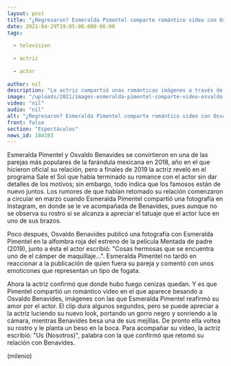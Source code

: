 ```yaml
---
layout: post
title: "¿Regresaron? Esmeralda Pimentel comparte romántico video con Osvaldo Benavides"
date: 2021-04-29T19:05:00.000-06:00
tags:
  
  - television
  
  - actriz
  
  - actor
  
author: nil
description: "La actriz compartió unas románticas imágenes a través de sus historias de Instagram para confirmar que retomó su relación amorosa con Osvaldo Benavides. "
image: "/uploads/2021/images-esmeralda-pimentel-comparte-video-osvaldo.jpg"
video: "nil"
audio: "nil"
alt: "¿Regresaron? Esmeralda Pimentel comparte romántico video con Osvaldo Benavides"
front: false
section: "Espectáculos"
news_id: 184193
---
```


Esmeralda Pimentel y Osvaldo Benavides se convirtieron en una de las parejas más populares de la farándula mexicana en 2018, año en el que hicieron oficial su relación, pero a finales de 2019 la actriz reveló en el programa Sale el Sol que había terminado su romance con el actor sin dar detalles de los motivos; sin embargo, todo indica que los famosos están de nuevo juntos.  Los rumores de que habían retomado su relación comenzaron a circular en marzo cuando Esmeralda Pimentel compartió una fotografía en Instagram, en donde se le ve acompañada de Benavides, pues aunque no se observa su rostro si se alcanza a apreciar el tatuaje que el actor luce en uno de sus brazos.  

Poco después, Osvaldo Benavides publicó una fotografía con Esmeralda Pimentel en la alfombra roja del estreno de la película Mentada de padre (2019), junto a ésta el actor escribió: "Cosas hermosas que se encuentra uno de el cámper de maquillaje...".  Esmeralda Pimentel no tardó en reaccionar a la publicación de quien fuera su pareja y comentó con unos emoticones que representan un tipo de fogata.  

Ahora la actriz confirmó que donde hubo fuego cenizas quedan. Y es que Pimentel compartió un romántico video en el que aparece besando a Osvaldo Benavides, imágenes con las que Esmeralda Pimentel reafirmó su amor por el actor.  El clip dura algunos segundos, pero se puede apreciar a la actriz luciendo su nuevo look, portando un gorro negro y sonriendo a la cámara, mientras Benavides besa una de sus mejillas. De pronto ella voltea su rostro y le planta un beso en la boca.  Para acompañar su video, la actriz escribió: "Us (Nosotros)", palabra con la que confirmó que retomó su relación con Benavides.  

(milenio)